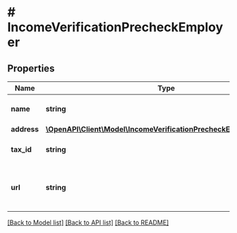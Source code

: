 # # IncomeVerificationPrecheckEmployer

## Properties

Name | Type | Description | Notes
------------ | ------------- | ------------- | -------------
**name** | **string** | The employer&#39;s name | [optional]
**address** | [**\OpenAPI\Client\Model\IncomeVerificationPrecheckEmployerAddress**](IncomeVerificationPrecheckEmployerAddress.md) |  | [optional]
**tax_id** | **string** | The employer&#39;s tax id | [optional]
**url** | **string** | The URL for the employer&#39;s public website | [optional]

[[Back to Model list]](../../README.md#models) [[Back to API list]](../../README.md#endpoints) [[Back to README]](../../README.md)
